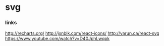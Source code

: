 # svg

### links
http://recharts.org/
http://jxnblk.com/react-icons/
http://varun.ca/react-svg
https://www.youtube.com/watch?v=D40JphLwqpk
